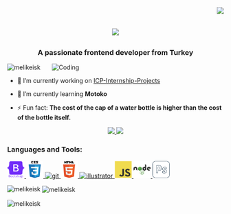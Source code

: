 <img align="right" src="https://visitor-badge.laobi.icu/badge?page_id=salesp07.salesp07" />

<h1 align="center">
    <img src="https://readme-typing-svg.herokuapp.com/?font=Righteous&size=35&center=true&vCenter=true&width=500&height=70&duration=4000&lines=+I'm+Melike+Işık!;" />
</h1>

<h3 align="center">A passionate frontend developer from Turkey</h3>
<img align="right" alt="Coding" width="400" src="https://dl.openseauserdata.com/cache/originImage/files/6fc9db7cd1096f7a3f65930286db687a.gif">


<p align="left"> <img src="https://komarev.com/ghpvc/?username=melikeisk&label=Profile%20views&color=0e75b6&style=flat" alt="melikeisk" /> </p>

- 🔭 I’m currently working on [ICP-Internship-Projects](https://github.com/melikeisk/ICP-Internship-Projects)

- 🌱 I’m currently learning **Motoko**

- ⚡ Fun fact: **The cost of the cap of a water bottle is higher than the cost of the bottle itself.**

<div align="center"> 
  <a href="mailto:zmelikeisk@gmail.com">
    <img src="https://img.shields.io/badge/Gmail-333333?style=for-the-badge&logo=gmail&logoColor=red" />
  </a>
  <a href="https://linkedin.com/in/melike-isk-/" target="_blank">
    <img src="https://img.shields.io/badge/LinkedIn-0077B5?style=for-the-badge&logo=linkedin&logoColor=white" target="_blank" />
  </a>
</div>

<h3 align="left">Languages and Tools:</h3>
<p align="left"> <a href="https://getbootstrap.com" target="_blank" rel="noreferrer"> <img src="https://raw.githubusercontent.com/devicons/devicon/master/icons/bootstrap/bootstrap-plain-wordmark.svg" alt="bootstrap" width="40" height="40"/> </a> <a href="https://www.w3schools.com/css/" target="_blank" rel="noreferrer"> <img src="https://raw.githubusercontent.com/devicons/devicon/master/icons/css3/css3-original-wordmark.svg" alt="css3" width="40" height="40"/> </a> <a href="https://git-scm.com/" target="_blank" rel="noreferrer"> <img src="https://www.vectorlogo.zone/logos/git-scm/git-scm-icon.svg" alt="git" width="40" height="40"/> </a> <a href="https://www.w3.org/html/" target="_blank" rel="noreferrer"> <img src="https://raw.githubusercontent.com/devicons/devicon/master/icons/html5/html5-original-wordmark.svg" alt="html5" width="40" height="40"/> </a> <a href="https://www.adobe.com/in/products/illustrator.html" target="_blank" rel="noreferrer"> <img src="https://www.vectorlogo.zone/logos/adobe_illustrator/adobe_illustrator-icon.svg" alt="illustrator" width="40" height="40"/> </a> <a href="https://developer.mozilla.org/en-US/docs/Web/JavaScript" target="_blank" rel="noreferrer"> <img src="https://raw.githubusercontent.com/devicons/devicon/master/icons/javascript/javascript-original.svg" alt="javascript" width="40" height="40"/> </a> <a href="https://nodejs.org" target="_blank" rel="noreferrer"> <img src="https://raw.githubusercontent.com/devicons/devicon/master/icons/nodejs/nodejs-original-wordmark.svg" alt="nodejs" width="40" height="40"/> </a> <a href="https://www.photoshop.com/en" target="_blank" rel="noreferrer"> <img src="https://raw.githubusercontent.com/devicons/devicon/master/icons/photoshop/photoshop-line.svg" alt="photoshop" width="40" height="40"/> </a> </p>

<p><img align="left" src="https://github-readme-stats.vercel.app/api/top-langs?username=melikeisk&show_icons=true&locale=en&layout=compact" alt="melikeisk" /></p>

<p>&nbsp;<img align="center" src="https://github-readme-stats.vercel.app/api?username=melikeisk&show_icons=true&locale=en" alt="melikeisk" /></p>

<p><img align="center" src="https://github-readme-streak-stats.herokuapp.com/?user=melikeisk&" alt="melikeisk" /></p>
